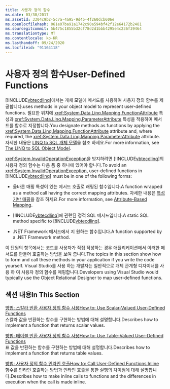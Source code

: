 ```yaml
---
title: 사용자 정의 함수
ms.date: 03/30/2017
ms.assetid: 3304c9b2-5c7a-4a95-9d45-4f260dcb606e
ms.openlocfilehash: 061e07ba91a1742c90a594bf42f12e64172b2481
ms.sourcegitcommit: 5b475c1855b32cf78d2d1bbb4295e4c236f39464
ms.translationtype: MT
ms.contentlocale: ko-KR
ms.lasthandoff: 09/24/2020
ms.locfileid: "91164118"
---
```

# <a name="user-defined-functions"></a><span data-ttu-id="a82e1-102">사용자 정의 함수</span><span class="sxs-lookup"><span data-stu-id="a82e1-102">User-Defined Functions</span></span>

[!INCLUDE[vbtecdlinq](../../../../../../includes/vbtecdlinq-md.md)]<span data-ttu-id="a82e1-103">에서는 개체 모델에 메서드를 사용하여 사용자 정의 함수를 제공합니다.</span><span class="sxs-lookup"><span data-stu-id="a82e1-103">uses methods in your object model to represent user-defined functions.</span></span> <span data-ttu-id="a82e1-104">필요한 위치에 <xref:System.Data.Linq.Mapping.FunctionAttribute> 특성과 <xref:System.Data.Linq.Mapping.ParameterAttribute> 특성을 적용하여 메서드를 함수로 지정합니다.</span><span class="sxs-lookup"><span data-stu-id="a82e1-104">You designate methods as functions by applying the <xref:System.Data.Linq.Mapping.FunctionAttribute> attribute and, where required, the <xref:System.Data.Linq.Mapping.ParameterAttribute> attribute.</span></span> <span data-ttu-id="a82e1-105">자세한 내용은 [LINQ to SQL 개체 모델](the-linq-to-sql-object-model.md)을 참조 하세요.</span><span class="sxs-lookup"><span data-stu-id="a82e1-105">For more information, see [The LINQ to SQL Object Model](the-linq-to-sql-object-model.md).</span></span>  
  
 <span data-ttu-id="a82e1-106"><xref:System.InvalidOperationException>을 방지하려면 [!INCLUDE[vbtecdlinq](../../../../../../includes/vbtecdlinq-md.md)]의 사용자 정의 함수는 다음 폼 중 하나에 있어야 합니다.</span><span class="sxs-lookup"><span data-stu-id="a82e1-106">To avoid an <xref:System.InvalidOperationException>, user-defined functions in [!INCLUDE[vbtecdlinq](../../../../../../includes/vbtecdlinq-md.md)] must be in one of the following forms:</span></span>  
  
- <span data-ttu-id="a82e1-107">올바른 매핑 특성이 있는 메서드 호출로 래핑된 함수입니다.</span><span class="sxs-lookup"><span data-stu-id="a82e1-107">A function wrapped as a method call having the correct mapping attributes.</span></span> <span data-ttu-id="a82e1-108">자세한 내용은 [특성 기반 매핑](attribute-based-mapping.md)을 참조 하세요.</span><span class="sxs-lookup"><span data-stu-id="a82e1-108">For more information, see [Attribute-Based Mapping](attribute-based-mapping.md).</span></span>  
  
- <span data-ttu-id="a82e1-109">[!INCLUDE[vbtecdlinq](../../../../../../includes/vbtecdlinq-md.md)]에 관련된 정적 SQL 메서드입니다.</span><span class="sxs-lookup"><span data-stu-id="a82e1-109">A static SQL method specific to [!INCLUDE[vbtecdlinq](../../../../../../includes/vbtecdlinq-md.md)].</span></span>  
  
- <span data-ttu-id="a82e1-110">.NET Framework 메서드에서 지 원하는 함수입니다.</span><span class="sxs-lookup"><span data-stu-id="a82e1-110">A function supported by a .NET Framework method.</span></span>  
  
 <span data-ttu-id="a82e1-111">이 단원의 항목에서는 코드를 사용자가 직접 작성하는 경우 애플리케이션에서 이러한 메서드를 만들어 호출하는 방법을 보여 줍니다.</span><span class="sxs-lookup"><span data-stu-id="a82e1-111">The topics in this section show how to form and call these methods in your application if you write the code yourself.</span></span> <span data-ttu-id="a82e1-112">Visual Studio를 사용 하는 개발자는 일반적으로 개체 관계형 디자이너를 사용 하 여 사용자 정의 함수를 매핑합니다.</span><span class="sxs-lookup"><span data-stu-id="a82e1-112">Developers using Visual Studio would typically use the Object Relational Designer to map user-defined functions.</span></span>  
  
## <a name="in-this-section"></a><span data-ttu-id="a82e1-113">섹션 내용</span><span class="sxs-lookup"><span data-stu-id="a82e1-113">In This Section</span></span>  

 [<span data-ttu-id="a82e1-114">방법: 스칼라 반환 사용자 정의 함수 사용</span><span class="sxs-lookup"><span data-stu-id="a82e1-114">How to: Use Scalar-Valued User-Defined Functions</span></span>](how-to-use-scalar-valued-user-defined-functions.md)  
 <span data-ttu-id="a82e1-115">스칼라 값을 반환하는 함수를 구현하는 방법에 대해 설명합니다.</span><span class="sxs-lookup"><span data-stu-id="a82e1-115">Describes how to implement a function that returns scalar values.</span></span>  
  
 [<span data-ttu-id="a82e1-116">방법: 테이블 반환 사용자 정의 함수 사용</span><span class="sxs-lookup"><span data-stu-id="a82e1-116">How to: Use Table-Valued User-Defined Functions</span></span>](how-to-use-table-valued-user-defined-functions.md)  
 <span data-ttu-id="a82e1-117">표 값을 반환하는 함수를 구현하는 방법에 대해 설명합니다.</span><span class="sxs-lookup"><span data-stu-id="a82e1-117">Describes how to implement a function that returns table values.</span></span>  
  
 [<span data-ttu-id="a82e1-118">방법: 사용자 정의 함수 인라인 호출</span><span class="sxs-lookup"><span data-stu-id="a82e1-118">How to: Call User-Defined Functions Inline</span></span>](how-to-call-user-defined-functions-inline.md)  
 <span data-ttu-id="a82e1-119">함수를 인라인 호출하는 방법과 인라인 호출을 통한 실행의 차이점에 대해 설명합니다.</span><span class="sxs-lookup"><span data-stu-id="a82e1-119">Describes how to make inline calls to functions and the differences in execution when the call is made inline.</span></span>
